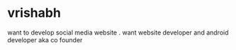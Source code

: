 # vrishabh
want to develop social media website . want  website developer and android  developer aka co founder
